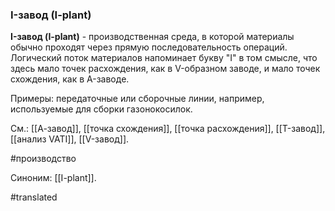 ### I-завод (I-plant)

**I-завод (I-plant)** - производственная среда, в которой материалы обычно проходят через прямую последовательность операций. Логический поток материалов напоминает букву "I" в том смысле, что здесь мало точек расхождения, как в V-образном заводе, и мало точек схождения, как в A-заводе.

Примеры: передаточные или сборочные линии, например, используемые для сборки газонокосилок.

См.: [[А-завод]], [[точка схождения]], [[точка расхождения]], [[T-завод]], [[анализ VATI]], [[V-завод]].

#производство

Синоним: [[I-plant]].

#translated
